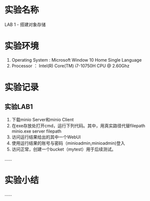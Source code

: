 # 实验名称

LAB 1 - 搭建对象存储

# 实验环境

1. Operating System : Microsoft Window 10 Home Single Language
2. Processor	    ： Intel(R) Core(TM) i7-10750H CPU @ 2.60Ghz

# 实验记录

## 实验LAB1
1. 下载minio Server和minio Client
2. 在exe存放处打开cmd，运行下列代码。其中，用真实路径代替filepath
	minio.exe server filepath
3. 访问运行结果给出的其中一个WebUI
4. 使用运行结果的账号与密码（minioadmin,minioadmin)登入
5. 访问正常，创建一个bucket（mytest）用于后续测试。


……

# 实验小结

……